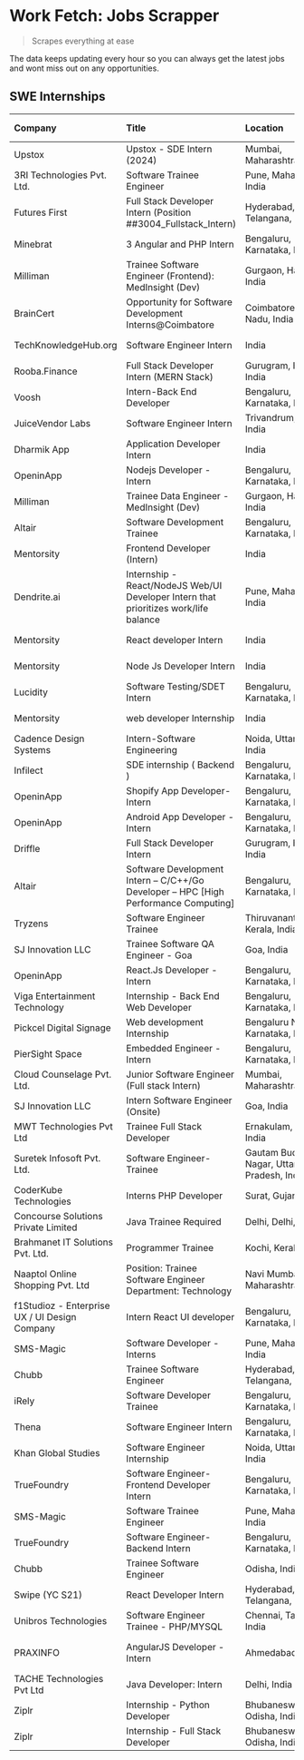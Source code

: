 # Work Fetch: Jobs Scrapper
> Scrapes everything at ease

The data keeps updating every hour so you can always get the latest jobs and wont miss out on any opportunities.

## SWE Internships
<!--START_SECTION:workfetch-->
| Company                                       | Title                                                                                | Location                                  | Link                                                                                                                                                                                                                                                                                                               | Date Posted   |
|:----------------------------------------------|:-------------------------------------------------------------------------------------|:------------------------------------------|:-------------------------------------------------------------------------------------------------------------------------------------------------------------------------------------------------------------------------------------------------------------------------------------------------------------------|:--------------|
| Upstox                                        | Upstox - SDE Intern (2024)                                                           | Mumbai, Maharashtra, India                | [Apply](https://in.linkedin.com/jobs/view/upstox-sde-intern-2024-at-upstox-3826556183?refId=hzW3oocjgAh7nWoPs%2BAgbg%3D%3D&trackingId=1nNx0gOzARi0BbESN0xq8A%3D%3D&position=4&pageNum=0&trk=public_jobs_jserp-result_search-card)                                                                                  | 2024-02-10    |
| 3RI Technologies Pvt. Ltd.                    | Software Trainee Engineer                                                            | Pune, Maharashtra, India                  | [Apply](https://in.linkedin.com/jobs/view/software-trainee-engineer-at-3ri-technologies-pvt-ltd-3826557054?refId=hzW3oocjgAh7nWoPs%2BAgbg%3D%3D&trackingId=EbgyqJ%2FPbeZ9nz%2FmhkUwxw%3D%3D&position=24&pageNum=0&trk=public_jobs_jserp-result_search-card)                                                        | 2024-02-10    |
| Futures First                                 | Full Stack Developer Intern (Position ##3004_Fullstack_Intern)                       | Hyderabad, Telangana, India               | [Apply](https://in.linkedin.com/jobs/view/full-stack-developer-intern-position-%23%233004-fullstack-intern-at-futures-first-3826555232?refId=hw1P6ogZiNZosoMj%2BwOi%2BA%3D%3D&trackingId=tMlxwWFVxpEQKNqtmIdMxg%3D%3D&position=1&pageNum=3&trk=public_jobs_jserp-result_search-card)                               | 2024-02-10    |
| Minebrat                                      | 3 Angular and PHP Intern                                                             | Bengaluru, Karnataka, India               | [Apply](https://in.linkedin.com/jobs/view/3-angular-and-php-intern-at-minebrat-3826554511?refId=hw1P6ogZiNZosoMj%2BwOi%2BA%3D%3D&trackingId=qKXx5VpH37gt2BzvMFNaFA%3D%3D&position=20&pageNum=3&trk=public_jobs_jserp-result_search-card)                                                                           | 2024-02-10    |
| Milliman                                      | Trainee Software Engineer (Frontend): MedInsight (Dev)                               | Gurgaon, Haryana, India                   | [Apply](https://in.linkedin.com/jobs/view/trainee-software-engineer-frontend-medinsight-dev-at-milliman-3792874280?refId=hzW3oocjgAh7nWoPs%2BAgbg%3D%3D&trackingId=ZjAs1STgMcxIm5RiB4w%2F1Q%3D%3D&position=21&pageNum=0&trk=public_jobs_jserp-result_search-card)                                                  | 2024-02-09    |
| BrainCert                                     | Opportunity for Software Development Interns@Coimbatore                              | Coimbatore, Tamil Nadu, India             | [Apply](https://in.linkedin.com/jobs/view/opportunity-for-software-development-interns%40coimbatore-at-braincert-3826095058?refId=4ZcO%2FAqR1%2FoG%2FZ8TIf1goA%3D%3D&trackingId=NMthRwU72K8Z9Ewqinmf8A%3D%3D&position=1&pageNum=1&trk=public_jobs_jserp-result_search-card)                                        | 2024-02-09    |
| TechKnowledgeHub.org                          | Software Engineer Intern                                                             | India                                     | [Apply](https://in.linkedin.com/jobs/view/software-engineer-intern-at-techknowledgehub-org-3826004955?refId=48emMWlMMYBMSFK536mFgQ%3D%3D&trackingId=EtF8kEdoBigdSrdmrEWXbw%3D%3D&position=10&pageNum=2&trk=public_jobs_jserp-result_search-card)                                                                   | 2024-02-09    |
| Rooba.Finance                                 | Full Stack Developer Intern (MERN Stack)                                             | Gurugram, Haryana, India                  | [Apply](https://in.linkedin.com/jobs/view/full-stack-developer-intern-mern-stack-at-rooba-finance-3821059400?refId=48emMWlMMYBMSFK536mFgQ%3D%3D&trackingId=dqlmFuiqNBJhokkqZ%2BlpLQ%3D%3D&position=18&pageNum=2&trk=public_jobs_jserp-result_search-card)                                                          | 2024-02-09    |
| Voosh                                         | Intern-Back End Developer                                                            | Bengaluru, Karnataka, India               | [Apply](https://in.linkedin.com/jobs/view/intern-back-end-developer-at-voosh-3820497353?refId=48emMWlMMYBMSFK536mFgQ%3D%3D&trackingId=4y%2FxT5OcYY3ESs9Fi%2BeTaQ%3D%3D&position=14&pageNum=2&trk=public_jobs_jserp-result_search-card)                                                                             | 2024-02-08    |
| JuiceVendor Labs                              | Software Engineer Intern                                                             | Trivandrum, Kerala, India                 | [Apply](https://in.linkedin.com/jobs/view/software-engineer-intern-at-juicevendor-labs-3823487440?refId=4ZcO%2FAqR1%2FoG%2FZ8TIf1goA%3D%3D&trackingId=%2BY6lTgqWA6%2B5LsaCUhzCGg%3D%3D&position=22&pageNum=1&trk=public_jobs_jserp-result_search-card)                                                             | 2024-02-07    |
| Dharmik App                                   | Application Developer Intern                                                         | India                                     | [Apply](https://in.linkedin.com/jobs/view/application-developer-intern-at-dharmik-app-3819922862?refId=hw1P6ogZiNZosoMj%2BwOi%2BA%3D%3D&trackingId=pHqnPZWP5W4sGhqk5RLjYQ%3D%3D&position=14&pageNum=3&trk=public_jobs_jserp-result_search-card)                                                                    | 2024-02-07    |
| OpeninApp                                     | Nodejs Developer - Intern                                                            | Bengaluru, Karnataka, India               | [Apply](https://in.linkedin.com/jobs/view/nodejs-developer-intern-at-openinapp-3822599762?refId=4ZcO%2FAqR1%2FoG%2FZ8TIf1goA%3D%3D&trackingId=oxRwQLMDzDBzb5eFajlcDg%3D%3D&position=8&pageNum=1&trk=public_jobs_jserp-result_search-card)                                                                          | 2024-02-05    |
| Milliman                                      | Trainee Data Engineer - MedInsight (Dev)                                             | Gurgaon, Haryana, India                   | [Apply](https://in.linkedin.com/jobs/view/trainee-data-engineer-medinsight-dev-at-milliman-3789275187?refId=48emMWlMMYBMSFK536mFgQ%3D%3D&trackingId=BbmxnAf9InQLBTQCLW1VzA%3D%3D&position=7&pageNum=2&trk=public_jobs_jserp-result_search-card)                                                                    | 2024-02-01    |
| Altair                                        | Software Development Trainee                                                         | Bengaluru, Karnataka, India               | [Apply](https://in.linkedin.com/jobs/view/software-development-trainee-at-altair-3817606202?refId=4ZcO%2FAqR1%2FoG%2FZ8TIf1goA%3D%3D&trackingId=YFdPx67RQVcmJ0k%2Bol6v%2FQ%3D%3D&position=3&pageNum=1&trk=public_jobs_jserp-result_search-card)                                                                    | 2024-01-31    |
| Mentorsity                                    | Frontend Developer (Intern)                                                          | India                                     | [Apply](https://in.linkedin.com/jobs/view/frontend-developer-intern-at-mentorsity-3820303627?refId=4ZcO%2FAqR1%2FoG%2FZ8TIf1goA%3D%3D&trackingId=L1d3OZ8bpN4gcBkgS6MofQ%3D%3D&position=9&pageNum=1&trk=public_jobs_jserp-result_search-card)                                                                       | 2024-01-31    |
| Dendrite.ai                                   | Internship - React/NodeJS Web/UI Developer Intern that prioritizes work/life balance | Pune, Maharashtra, India                  | [Apply](https://in.linkedin.com/jobs/view/internship-react-nodejs-web-ui-developer-intern-that-prioritizes-work-life-balance-at-dendrite-ai-3818948068?refId=4ZcO%2FAqR1%2FoG%2FZ8TIf1goA%3D%3D&trackingId=dK8TfPOr1AZm%2Bon9ReRR2g%3D%3D&position=11&pageNum=1&trk=public_jobs_jserp-result_search-card)          | 2024-01-31    |
| Mentorsity                                    | React developer Intern                                                               | India                                     | [Apply](https://in.linkedin.com/jobs/view/react-developer-intern-at-mentorsity-3820308129?refId=4ZcO%2FAqR1%2FoG%2FZ8TIf1goA%3D%3D&trackingId=MHiIH6bob%2BKGwvFZOnIzqQ%3D%3D&position=13&pageNum=1&trk=public_jobs_jserp-result_search-card)                                                                       | 2024-01-31    |
| Mentorsity                                    | Node Js Developer Intern                                                             | India                                     | [Apply](https://in.linkedin.com/jobs/view/node-js-developer-intern-at-mentorsity-3820307183?refId=48emMWlMMYBMSFK536mFgQ%3D%3D&trackingId=%2B9EAzJrPiB2smJGq0Cdu3A%3D%3D&position=4&pageNum=2&trk=public_jobs_jserp-result_search-card)                                                                            | 2024-01-31    |
| Lucidity                                      | Software Testing/SDET Intern                                                         | Bengaluru, Karnataka, India               | [Apply](https://in.linkedin.com/jobs/view/software-testing-sdet-intern-at-lucidity-3817313214?refId=hw1P6ogZiNZosoMj%2BwOi%2BA%3D%3D&trackingId=DoJkgMUBVeqp23CycBi5nA%3D%3D&position=11&pageNum=3&trk=public_jobs_jserp-result_search-card)                                                                       | 2024-01-31    |
| Mentorsity                                    | web developer Internship                                                             | India                                     | [Apply](https://in.linkedin.com/jobs/view/web-developer-internship-at-mentorsity-3820307182?refId=hw1P6ogZiNZosoMj%2BwOi%2BA%3D%3D&trackingId=L3S7Gvxp9esvU%2BlYFQcJ0w%3D%3D&position=21&pageNum=3&trk=public_jobs_jserp-result_search-card)                                                                       | 2024-01-31    |
| Cadence Design Systems                        | Intern-Software Engineering                                                          | Noida, Uttar Pradesh, India               | [Apply](https://in.linkedin.com/jobs/view/intern-software-engineering-at-cadence-design-systems-3794689056?refId=48emMWlMMYBMSFK536mFgQ%3D%3D&trackingId=zvf6wD1ilrtG38aWNfpTFQ%3D%3D&position=17&pageNum=2&trk=public_jobs_jserp-result_search-card)                                                              | 2024-01-27    |
| Infilect                                      | SDE internship ( Backend )                                                           | Bengaluru, Karnataka, India               | [Apply](https://in.linkedin.com/jobs/view/sde-internship-backend-at-infilect-3815120558?refId=hzW3oocjgAh7nWoPs%2BAgbg%3D%3D&trackingId=d3RzZmhH97cr07JdHC9rLA%3D%3D&position=20&pageNum=0&trk=public_jobs_jserp-result_search-card)                                                                               | 2024-01-25    |
| OpeninApp                                     | Shopify App Developer-Intern                                                         | Bengaluru, Karnataka, India               | [Apply](https://in.linkedin.com/jobs/view/shopify-app-developer-intern-at-openinapp-3814301518?refId=hw1P6ogZiNZosoMj%2BwOi%2BA%3D%3D&trackingId=n4%2BjDgyERCZ8GiCauXATBA%3D%3D&position=3&pageNum=3&trk=public_jobs_jserp-result_search-card)                                                                     | 2024-01-25    |
| OpeninApp                                     | Android App Developer - Intern                                                       | Bengaluru, Karnataka, India               | [Apply](https://in.linkedin.com/jobs/view/android-app-developer-intern-at-openinapp-3813404472?refId=48emMWlMMYBMSFK536mFgQ%3D%3D&trackingId=pTUH5xlpvEFU6HG4PDSucQ%3D%3D&position=22&pageNum=2&trk=public_jobs_jserp-result_search-card)                                                                          | 2024-01-24    |
| Driffle                                       | Full Stack Developer Intern                                                          | Gurugram, Haryana, India                  | [Apply](https://in.linkedin.com/jobs/view/full-stack-developer-intern-at-driffle-3808002837?refId=4ZcO%2FAqR1%2FoG%2FZ8TIf1goA%3D%3D&trackingId=HOwiMJI%2FUd6lFMmKDaauGQ%3D%3D&position=20&pageNum=1&trk=public_jobs_jserp-result_search-card)                                                                     | 2024-01-22    |
| Altair                                        | Software Development Intern – C/C++/Go Developer – HPC [High Performance Computing]  | Bengaluru, Karnataka, India               | [Apply](https://in.linkedin.com/jobs/view/software-development-intern-%E2%80%93-c-c%2B%2B-go-developer-%E2%80%93-hpc-high-performance-computing-at-altair-3809167074?refId=hw1P6ogZiNZosoMj%2BwOi%2BA%3D%3D&trackingId=Qo8SRW3H7PWVtsJVOdjlXA%3D%3D&position=5&pageNum=3&trk=public_jobs_jserp-result_search-card) | 2024-01-19    |
| Tryzens                                       | Software Engineer Trainee                                                            | Thiruvananthapuram, Kerala, India         | [Apply](https://in.linkedin.com/jobs/view/software-engineer-trainee-at-tryzens-3809363491?refId=hzW3oocjgAh7nWoPs%2BAgbg%3D%3D&trackingId=LCnQuzdCVRq69%2FolAWzhjQ%3D%3D&position=17&pageNum=0&trk=public_jobs_jserp-result_search-card)                                                                           | 2024-01-18    |
| SJ Innovation LLC                             | Trainee Software QA Engineer - Goa                                                   | Goa, India                                | [Apply](https://in.linkedin.com/jobs/view/trainee-software-qa-engineer-goa-at-sj-innovation-llc-3804578231?refId=hw1P6ogZiNZosoMj%2BwOi%2BA%3D%3D&trackingId=w7k911qdvZlO6r5VFHGxjA%3D%3D&position=15&pageNum=3&trk=public_jobs_jserp-result_search-card)                                                          | 2024-01-18    |
| OpeninApp                                     | React.Js Developer - Intern                                                          | Bengaluru, Karnataka, India               | [Apply](https://in.linkedin.com/jobs/view/react-js-developer-intern-at-openinapp-3808475343?refId=hzW3oocjgAh7nWoPs%2BAgbg%3D%3D&trackingId=WCvhD0s2XGzwokw9PyS4Bg%3D%3D&position=19&pageNum=0&trk=public_jobs_jserp-result_search-card)                                                                           | 2024-01-17    |
| Viga Entertainment Technology                 | Internship - Back End Web Developer                                                  | Bengaluru, Karnataka, India               | [Apply](https://in.linkedin.com/jobs/view/internship-back-end-web-developer-at-viga-entertainment-technology-3817712040?refId=hw1P6ogZiNZosoMj%2BwOi%2BA%3D%3D&trackingId=m89xvfAkz9l0UKMgpb6fwQ%3D%3D&position=9&pageNum=3&trk=public_jobs_jserp-result_search-card)                                              | 2024-01-17    |
| Pickcel Digital Signage                       | Web development Internship                                                           | Bengaluru North, Karnataka, India         | [Apply](https://in.linkedin.com/jobs/view/web-development-internship-at-pickcel-digital-signage-3826062393?refId=4ZcO%2FAqR1%2FoG%2FZ8TIf1goA%3D%3D&trackingId=OkI9ubVOw9TbBULNWbLGSg%3D%3D&position=12&pageNum=1&trk=public_jobs_jserp-result_search-card)                                                        | 2024-01-15    |
| PierSight Space                               | Embedded Engineer - Intern                                                           | Bengaluru, Karnataka, India               | [Apply](https://in.linkedin.com/jobs/view/embedded-engineer-intern-at-piersight-space-3806791043?refId=hw1P6ogZiNZosoMj%2BwOi%2BA%3D%3D&trackingId=ArrOIAYQ7h9zqPnCF4bdgQ%3D%3D&position=25&pageNum=3&trk=public_jobs_jserp-result_search-card)                                                                    | 2024-01-15    |
| Cloud Counselage Pvt. Ltd.                    | Junior Software Engineer (Full stack Intern)                                         | Mumbai, Maharashtra, India                | [Apply](https://in.linkedin.com/jobs/view/junior-software-engineer-full-stack-intern-at-cloud-counselage-pvt-ltd-3803132814?refId=4ZcO%2FAqR1%2FoG%2FZ8TIf1goA%3D%3D&trackingId=bS2h7TTxhXwZYqYH4VevNg%3D%3D&position=2&pageNum=1&trk=public_jobs_jserp-result_search-card)                                        | 2024-01-11    |
| SJ Innovation LLC                             | Intern Software Engineer (Onsite)                                                    | Goa, India                                | [Apply](https://in.linkedin.com/jobs/view/intern-software-engineer-onsite-at-sj-innovation-llc-3799959011?refId=4ZcO%2FAqR1%2FoG%2FZ8TIf1goA%3D%3D&trackingId=h%2BP9g4m0Rf2cE7mEp%2FMcwQ%3D%3D&position=14&pageNum=1&trk=public_jobs_jserp-result_search-card)                                                     | 2024-01-11    |
| MWT Technologies Pvt Ltd                      | Trainee Full Stack Developer                                                         | Ernakulam, Kerala, India                  | [Apply](https://in.linkedin.com/jobs/view/trainee-full-stack-developer-at-mwt-technologies-pvt-ltd-3800921715?refId=hzW3oocjgAh7nWoPs%2BAgbg%3D%3D&trackingId=Tzdh8cvJYkk7jAsHxb3jrw%3D%3D&position=5&pageNum=0&trk=public_jobs_jserp-result_search-card)                                                          | 2024-01-09    |
| Suretek Infosoft Pvt. Ltd.                    | Software Engineer-Trainee                                                            | Gautam Buddha Nagar, Uttar Pradesh, India | [Apply](https://in.linkedin.com/jobs/view/software-engineer-trainee-at-suretek-infosoft-pvt-ltd-3800934643?refId=hzW3oocjgAh7nWoPs%2BAgbg%3D%3D&trackingId=miic1HYug5vcmtfyxEInOg%3D%3D&position=8&pageNum=0&trk=public_jobs_jserp-result_search-card)                                                             | 2024-01-09    |
| CoderKube Technologies                        | Interns PHP Developer                                                                | Surat, Gujarat, India                     | [Apply](https://in.linkedin.com/jobs/view/interns-php-developer-at-coderkube-technologies-3800923432?refId=48emMWlMMYBMSFK536mFgQ%3D%3D&trackingId=VJbGnQ5lQRg739yPVBblsQ%3D%3D&position=2&pageNum=2&trk=public_jobs_jserp-result_search-card)                                                                     | 2024-01-09    |
| Concourse Solutions Private Limited           | Java Trainee Required                                                                | Delhi, Delhi, India                       | [Apply](https://in.linkedin.com/jobs/view/java-trainee-required-at-concourse-solutions-private-limited-3800941190?refId=48emMWlMMYBMSFK536mFgQ%3D%3D&trackingId=jPQ5mKq7dk4qE5GCP46KYA%3D%3D&position=20&pageNum=2&trk=public_jobs_jserp-result_search-card)                                                       | 2024-01-09    |
| Brahmanet IT Solutions Pvt. Ltd.              | Programmer Trainee                                                                   | Kochi, Kerala, India                      | [Apply](https://in.linkedin.com/jobs/view/programmer-trainee-at-brahmanet-it-solutions-pvt-ltd-3800931078?refId=hw1P6ogZiNZosoMj%2BwOi%2BA%3D%3D&trackingId=nH46rb4pb7t4nGS7zoS4LA%3D%3D&position=18&pageNum=3&trk=public_jobs_jserp-result_search-card)                                                           | 2024-01-09    |
| Naaptol Online Shopping Pvt. Ltd              | Position: Trainee Software Engineer Department: Technology                           | Navi Mumbai, Maharashtra, India           | [Apply](https://in.linkedin.com/jobs/view/position-trainee-software-engineer-department-technology-at-naaptol-online-shopping-pvt-ltd-3800921007?refId=hw1P6ogZiNZosoMj%2BwOi%2BA%3D%3D&trackingId=9YJnkXo2mHRB0z0GZFlnog%3D%3D&position=19&pageNum=3&trk=public_jobs_jserp-result_search-card)                    | 2024-01-09    |
| f1Studioz - Enterprise UX / UI Design Company | Intern React UI developer                                                            | Bengaluru, Karnataka, India               | [Apply](https://in.linkedin.com/jobs/view/intern-react-ui-developer-at-f1studioz-enterprise-ux-ui-design-company-3796354738?refId=hzW3oocjgAh7nWoPs%2BAgbg%3D%3D&trackingId=bY%2F%2Fi9Zzd%2B0C1HJeQyk9eg%3D%3D&position=7&pageNum=0&trk=public_jobs_jserp-result_search-card)                                      | 2024-01-08    |
| SMS-Magic                                     | Software Developer -Interns                                                          | Pune, Maharashtra, India                  | [Apply](https://in.linkedin.com/jobs/view/software-developer-interns-at-sms-magic-3799485343?refId=4ZcO%2FAqR1%2FoG%2FZ8TIf1goA%3D%3D&trackingId=oUMt3%2BhaaLhG2spBez%2Ffow%3D%3D&position=5&pageNum=1&trk=public_jobs_jserp-result_search-card)                                                                   | 2024-01-05    |
| Chubb                                         | Trainee Software Engineer                                                            | Hyderabad, Telangana, India               | [Apply](https://in.linkedin.com/jobs/view/trainee-software-engineer-at-chubb-3811550279?refId=48emMWlMMYBMSFK536mFgQ%3D%3D&trackingId=boHEDfyMaJDp0J1e1OKJCg%3D%3D&position=9&pageNum=2&trk=public_jobs_jserp-result_search-card)                                                                                  | 2023-12-28    |
| iRely                                         | Software Developer Trainee                                                           | Bengaluru, Karnataka, India               | [Apply](https://in.linkedin.com/jobs/view/software-developer-trainee-at-irely-3801577534?refId=hzW3oocjgAh7nWoPs%2BAgbg%3D%3D&trackingId=4io0anKiHCxA05b1Q8NmhQ%3D%3D&position=11&pageNum=0&trk=public_jobs_jserp-result_search-card)                                                                              | 2023-12-22    |
| Thena                                         | Software Engineer Intern                                                             | Bengaluru, Karnataka, India               | [Apply](https://in.linkedin.com/jobs/view/software-engineer-intern-at-thena-3778731751?refId=hzW3oocjgAh7nWoPs%2BAgbg%3D%3D&trackingId=unSKwjFd8pYavAjilmKj7w%3D%3D&position=14&pageNum=0&trk=public_jobs_jserp-result_search-card)                                                                                | 2023-12-05    |
| Khan Global Studies                           | Software Engineer Internship                                                         | Noida, Uttar Pradesh, India               | [Apply](https://in.linkedin.com/jobs/view/software-engineer-internship-at-khan-global-studies-3766942197?refId=4ZcO%2FAqR1%2FoG%2FZ8TIf1goA%3D%3D&trackingId=wkpFsfQktuhK1EQHkO8ijg%3D%3D&position=18&pageNum=1&trk=public_jobs_jserp-result_search-card)                                                          | 2023-11-27    |
| TrueFoundry                                   | Software Engineer- Frontend Developer Intern                                         | Bengaluru, Karnataka, India               | [Apply](https://in.linkedin.com/jobs/view/software-engineer-frontend-developer-intern-at-truefoundry-3790095058?refId=hzW3oocjgAh7nWoPs%2BAgbg%3D%3D&trackingId=4dcZ2O032LbVFpqhbJaXxg%3D%3D&position=13&pageNum=0&trk=public_jobs_jserp-result_search-card)                                                       | 2023-11-24    |
| SMS-Magic                                     | Software Trainee Engineer                                                            | Pune, Maharashtra, India                  | [Apply](https://in.linkedin.com/jobs/view/software-trainee-engineer-at-sms-magic-3761409781?refId=4ZcO%2FAqR1%2FoG%2FZ8TIf1goA%3D%3D&trackingId=J9Q1mNXL%2FwFVVowl5OfXgA%3D%3D&position=10&pageNum=1&trk=public_jobs_jserp-result_search-card)                                                                     | 2023-11-16    |
| TrueFoundry                                   | Software Engineer-Backend Intern                                                     | Bengaluru, Karnataka, India               | [Apply](https://in.linkedin.com/jobs/view/software-engineer-backend-intern-at-truefoundry-3779508170?refId=4ZcO%2FAqR1%2FoG%2FZ8TIf1goA%3D%3D&trackingId=XTQ%2FxSdUcLTAl1pb99yVLw%3D%3D&position=4&pageNum=1&trk=public_jobs_jserp-result_search-card)                                                             | 2023-11-10    |
| Chubb                                         | Trainee Software Engineer                                                            | Odisha, India                             | [Apply](https://in.linkedin.com/jobs/view/trainee-software-engineer-at-chubb-3756335100?refId=hw1P6ogZiNZosoMj%2BwOi%2BA%3D%3D&trackingId=p%2BKz19r6A%2Bz%2BhucEh0n8yw%3D%3D&position=7&pageNum=3&trk=public_jobs_jserp-result_search-card)                                                                        | 2023-11-02    |
| Swipe (YC S21)                                | React Developer Intern                                                               | Hyderabad, Telangana, India               | [Apply](https://in.linkedin.com/jobs/view/react-developer-intern-at-swipe-yc-s21-3737600089?refId=hzW3oocjgAh7nWoPs%2BAgbg%3D%3D&trackingId=V36ZGLy%2FsRYN4FmDsc6pnw%3D%3D&position=16&pageNum=0&trk=public_jobs_jserp-result_search-card)                                                                         | 2023-10-13    |
| Unibros Technologies                          | Software Engineer Trainee - PHP/MYSQL                                                | Chennai, Tamil Nadu, India                | [Apply](https://in.linkedin.com/jobs/view/software-engineer-trainee-php-mysql-at-unibros-technologies-3656599241?refId=hzW3oocjgAh7nWoPs%2BAgbg%3D%3D&trackingId=eWF%2B%2F3ruuexjXLA4kco7cg%3D%3D&position=10&pageNum=0&trk=public_jobs_jserp-result_search-card)                                                  | 2023-06-12    |
| PRAXINFO                                      | AngularJS Developer - Intern | Ahmedabad                                             | Ahmedabad, Gujarat, India                 | [Apply](https://in.linkedin.com/jobs/view/angularjs-developer-intern-ahmedabad-at-praxinfo-3656594961?refId=hw1P6ogZiNZosoMj%2BwOi%2BA%3D%3D&trackingId=8l21mSx1YdxV2EWOB9EA4A%3D%3D&position=2&pageNum=3&trk=public_jobs_jserp-result_search-card)                                                                | 2023-06-12    |
| TACHE Technologies Pvt Ltd                    | Java Developer: Intern                                                               | Delhi, India                              | [Apply](https://in.linkedin.com/jobs/view/java-developer-intern-at-tache-technologies-pvt-ltd-3627622735?refId=48emMWlMMYBMSFK536mFgQ%3D%3D&trackingId=cCMKfMFqFALjiZDjneI%2F1Q%3D%3D&position=19&pageNum=2&trk=public_jobs_jserp-result_search-card)                                                              | 2023-06-06    |
| Ziplr                                         | Internship - Python Developer                                                        | Bhubaneswar, Odisha, India                | [Apply](https://in.linkedin.com/jobs/view/internship-python-developer-at-ziplr-3645677592?refId=4ZcO%2FAqR1%2FoG%2FZ8TIf1goA%3D%3D&trackingId=%2Bn7hwxB7P64cP1i269mzNQ%3D%3D&position=19&pageNum=1&trk=public_jobs_jserp-result_search-card)                                                                       | 2023-06-02    |
| Ziplr                                         | Internship - Full Stack Developer                                                    | Bhubaneswar, Odisha, India                | [Apply](https://in.linkedin.com/jobs/view/internship-full-stack-developer-at-ziplr-3645675705?refId=48emMWlMMYBMSFK536mFgQ%3D%3D&trackingId=ds4duWvexRTBM4eDw0Eguw%3D%3D&position=15&pageNum=2&trk=public_jobs_jserp-result_search-card)                                                                           | 2023-06-02    |
<!--END_SECTION:workfetch-->

